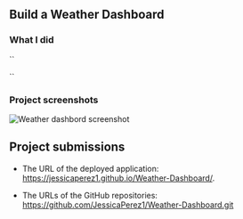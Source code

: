 ## Build a Weather Dashboard

### What I did

``

``

### Project screenshots

![Weather dashbord screenshot]()

## Project submissions

- The URL of the deployed application:
  https://jessicaperez1.github.io/Weather-Dashboard/.

- The URLs of the GitHub repositories:
  https://github.com/JessicaPerez1/Weather-Dashboard.git

